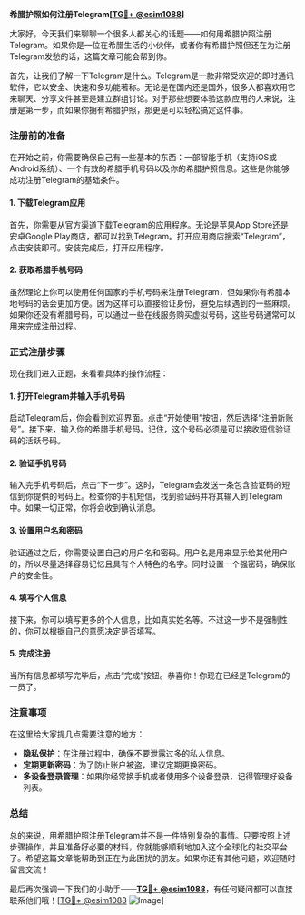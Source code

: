 **希腊护照如何注册Telegram[[TG💪+ @esim1088](https://t.me/s/esim1088)]**

大家好，今天我们来聊聊一个很多人都关心的话题——如何用希腊护照注册Telegram。如果你是一位在希腊生活的小伙伴，或者你有希腊护照但还在为注册Telegram发愁的话，这篇文章可能会帮到你。

首先，让我们了解一下Telegram是什么。Telegram是一款非常受欢迎的即时通讯软件，它以安全、快速和多功能著称。无论是在国内还是国外，很多人都喜欢用它来聊天、分享文件甚至是建立群组讨论。对于那些想要体验这款应用的人来说，注册是第一步，而如果你拥有希腊护照，那更是可以轻松搞定这件事。

### 注册前的准备

在开始之前，你需要确保自己有一些基本的东西：一部智能手机（支持iOS或Android系统）、一个有效的希腊手机号码以及你的希腊护照信息。这些是你能够成功注册Telegram的基础条件。

#### 1. 下载Telegram应用
首先，你需要从官方渠道下载Telegram的应用程序。无论是苹果App Store还是安卓Google Play商店，都可以找到Telegram。打开应用商店搜索“Telegram”，点击安装即可。安装完成后，打开应用程序。

#### 2. 获取希腊手机号码
虽然理论上你可以使用任何国家的手机号码来注册Telegram，但如果你有希腊本地号码的话会更加方便。因为这样可以直接验证身份，避免后续遇到的一些麻烦。如果你还没有希腊号码，可以通过一些在线服务购买虚拟号码，这些号码通常可以用来完成注册过程。

### 正式注册步骤

现在我们进入正题，来看看具体的操作流程：

#### 1. 打开Telegram并输入手机号码
启动Telegram后，你会看到欢迎界面。点击“开始使用”按钮，然后选择“注册新账号”。接下来，输入你的希腊手机号码。记住，这个号码必须是可以接收短信验证码的活跃号码。

#### 2. 验证手机号码
输入完手机号码后，点击“下一步”。这时，Telegram会发送一条包含验证码的短信到你提供的号码上。检查你的手机短信，找到验证码并将其输入到Telegram中。如果一切正常，你将会收到确认消息。

#### 3. 设置用户名和密码
验证通过之后，你需要设置自己的用户名和密码。用户名是用来显示给其他用户的，所以尽量选择容易记忆且具有个人特色的名字。同时设置一个强密码，确保账户的安全性。

#### 4. 填写个人信息
接下来，你可以填写更多的个人信息，比如真实姓名等。不过这一步不是强制性的，你可以根据自己的意愿决定是否填写。

#### 5. 完成注册
当所有信息都填写完毕后，点击“完成”按钮。恭喜你！你现在已经是Telegram的一员了。

### 注意事项

在这里给大家提几点需要注意的地方：
- **隐私保护**：在注册过程中，确保不要泄露过多的私人信息。
- **定期更新密码**：为了防止账户被盗，建议定期更换密码。
- **多设备登录管理**：如果你经常换手机或者使用多个设备登录，记得管理好设备列表。

### 总结

总的来说，用希腊护照注册Telegram并不是一件特别复杂的事情。只要按照上述步骤操作，并且准备好必要的材料，你就能够顺利地加入这个全球化的社交平台了。希望这篇文章能帮助到正在为此困扰的朋友。如果你还有其他问题，欢迎随时留言交流！

最后再次强调一下我们的小助手——**[TG💪+ @esim1088](https://t.me/s/esim1088)**，有任何疑问都可以直接联系他们哦！[[TG💪+ @esim1088](https://t.me/s/esim1088) ![Image](https://i.postimg.cc/4NQfJmqS/Snipaste-2025-05-13-00-14-12.png)]